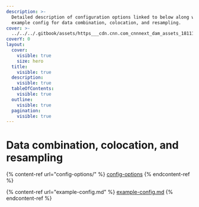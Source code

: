 ```yaml
---
description: >-
  Detailed description of configuration options linked to below along with an
  example config for data combination, colocation, and resampling.
cover: >-
  ../../../.gitbook/assets/https___cdn.cnn.com_cnnnext_dam_assets_181110074810-15-california-wildfires-1109.jpg
coverY: 0
layout:
  cover:
    visible: true
    size: hero
  title:
    visible: true
  description:
    visible: true
  tableOfContents:
    visible: true
  outline:
    visible: true
  pagination:
    visible: true
---
```


# Data combination, colocation, and resampling

{% content-ref url="config-options/" %}
[config-options](config-options/)
{% endcontent-ref %}

{% content-ref url="example-config.md" %}
[example-config.md](example-config.md)
{% endcontent-ref %}
